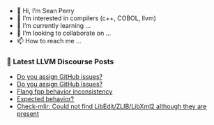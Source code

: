 - 👋 Hi, I’m Sean Perry
- 👀 I’m interested in compilers (c++, COBOL, llvm)
- 🌱 I’m currently learning ...
- 💞️ I’m looking to collaborate on ...
- 📫 How to reach me ...

<!---
s66perry/s66perry is a ✨ special ✨ repository because its `README.md` (this file) appears on your GitHub profile.
You can click the Preview link to take a look at your changes.
--->
### 📕 Latest LLVM Discourse Posts

<!-- DISCOURSE-LLVM:START -->
- [Do you assign GitHub issues?](https://discourse.llvm.org/t/do-you-assign-github-issues/84771#post_13)
- [Do you assign GitHub issues?](https://discourse.llvm.org/t/do-you-assign-github-issues/84771#post_12)
- [Flang fpp behavior inconsistency](https://discourse.llvm.org/t/flang-fpp-behavior-inconsistency/84837#post_1)
- [Expected behavior?](https://discourse.llvm.org/t/expected-behavior/84805#post_7)
- [Check-mlir: Could not find LibEdit/ZLIB/LibXml2 although they are present](https://discourse.llvm.org/t/check-mlir-could-not-find-libedit-zlib-libxml2-although-they-are-present/84836#post_1)
<!-- DISCOURSE-LLVM:END -->
